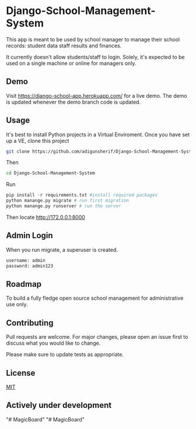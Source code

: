 # Django-School-Management-System

This app is meant to be used by school manager to manage their school records:
student data
staff
results and
finances.

It currently doesn't allow students/staff to login.
Solely, it's expected to be used on a single machine or online for managers only.

## Demo
Visit https://django-school-app.herokuapp.com/ for a live demo. The demo is updated whenever the demo branch code is updated.

## Usage
It's best to install Python projects in a Virtual Enviroment. Once you have set up a VE, clone this project

```bash
git clone https://github.com/adigunsherif/Django-School-Management-System.git
```
Then

```bash
cd Django-School-Management-System
```
Run

```python
pip install -r requirements.txt #install required packages
python manange.py migrate # run first migration
python manange.py runserver # run the server
```
Then locate http://172.0.0.1:8000

## Admin Login
When you run migrate, a superuser is created.
```bash
username: admin
password: admin123
```

## Roadmap
To build a fully fledge open source school management for administrative use only.

## Contributing
Pull requests are welcome. For major changes, please open an issue first to discuss what you would like to change.

Please make sure to update tests as appropriate.

## License
[MIT](https://choosealicense.com/licenses/mit/)

## Actively under development
"# MagicBoard" 
"# MagicBoard" 
